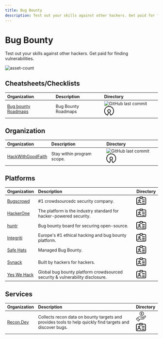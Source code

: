 ```yaml
---
title: Bug Bounty
description: Test out your skills against other hackers. Get paid for finding vulnerabilities.
---
```


# Bug Bounty

Test out your skills against other hackers. Get paid for finding vulnerabilities.

![asset-count](https://img.shields.io/badge/Tools%20%26%20Resources%20Available-10-A65F5F?style=for-the-badge)

## Cheatsheets/Checklists

| Organization | Description | Directory |
| :--- | :--- | :--- |
| [Bug bounty Roadmaps](https://github.com/1ndianl33t/Bug-Bounty-Roadmaps) | Bug Bounty Roadmaps | ![GitHub last commit](https://img.shields.io/github/last-commit/1ndianl33t/Bug-Bounty-Roadmaps?color=a65f5f&style=flat-square) ![opensource](../../assets/img/icons/open-source.png) |

## Organization

| Organization | Description | Directory |
| :--- | :--- | :--- |
| [HackWithGoodFaith](https://github.com/brevityinmotion/goodfaith) |  Stay within program scope. | ![GitHub last commit](https://img.shields.io/github/last-commit/brevityinmotion/goodfaith?color=a65f5f&style=flat-square) ![opensource](../../assets/img/icons/open-source.png) |

## Platforms

| Organization | Description | Directory |
| :--- | :--- | :--- |
| [Bugscrowd](https://bugcrowd.com/programs) | \#1 crowdsourcedc security company. | ![register-profile](../../assets/img/icons/registration.png) |
| [HackerOne](https://hackerone.com/directory/programs/) | The platform is the industry standard for hacker-powered security. | ![register-profile](../../assets/img/icons/registration.png) |
| [huntr](https://www.huntr.dev/) | Bug bounty board for securing open-source. | ![register-profile](../../assets/img/icons/registration.png) |
| [Integriti](https://www.intigriti.com/programs) | Europe's \#1 ethical hacking and bug bounty platform. | ![register-profile](../../assets/img/icons/registration.png) |
| [Safe Hats](https://app.safehats.com/signup) | Managed Bug Bounty. | ![register-profile](../../assets/img/icons/registration.png) |
| [Synack](https://www.synack.com/) | Built by hackers for hackers. | ![register-profile](../../assets/img/icons/registration.png) |
| [Yes We Hack](https://yeswehack.com/auth/register#create-hunter) | Global bug bounty platform crowdsourced security & vulnerability disclosure. | ![register-profile](../../assets/img/icons/registration.png) |

## Services

| Organization | Description | Directory |
| :--- | :--- | :--- |
| [Recon.Dev](https://recon.dev/) | Collects recon data on bounty targets and provides tools to help quickly find targets and discover bugs. | ![freemium-service](../../assets/img/icons/freemium.png) ![register-profile](../../assets/img/icons/registration.png) |

